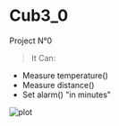 # Cub3_0
Project N°0
> It Can:

* Measure temperature()
* Measure distance()
* Set alarm() "in minutes"

![plot](img/IMG_2725.gif)


